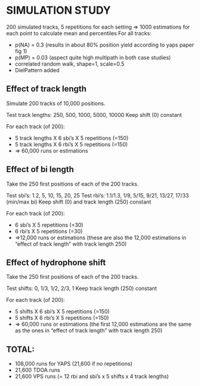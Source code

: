 # SIMULATION STUDY

200 simulated tracks, 5 repetitions for each setting => 1000 estimations for each point to calculate mean and percentiles
For all tracks: 
- p(NA) = 0.3 (results in about 80% position yield according to yaps paper fig 1)
- p(MP) = 0.03 (aspect quite high multipath in both case studies)
- correlated random walk, shape=1, scale=0.5
- DielPattern added

## Effect of track length
Simulate 200 tracks of 10,000 positions.

Test track lengths: 250, 500, 1000, 5000, 10000
Keep shift (0) constant

For each track (of 200):
- 5 track lengths X 6 sbi’s X 5 repetitions (=150)
- 5 track lengths X 6 rbi’s X 5 repetitions (=150)
- => 60,000 runs or estimations

## Effect of bi length
Take the 250 first positions of each of the 200 tracks.

Test sbi’s: 1.2, 5, 10, 15, 20, 25
Test rbi’s: 1.1/1.3, 1/9, 5/15, 9/21, 13/27, 17/33 (min/max bi)
Keep shift (0) and track length (250) constant


For each track (of 200):
- 6 sbi’s X 5 repetitions (=30)
- 6 rbi’s X 5 repetitions (=30)
- =>12,000 runs or estimations (these are also the 12,000 estimations in “effect of track length” with track length 250)

## Effect of hydrophone shift
Take the 250 first positions of each of the 200 tracks.

Test shifts: 0, 1/3, 1/2, 2/3, 1
Keep track length (250) constant

For each track (of 200):
- 5 shifts X 6 sbi’s X 5 repetitions (=150)
- 5 shifts X 6 rbi’s X 5 repetitions (=150)
- => 60,000 runs or estimations (the first 12,000 estimations are the same as the ones in “effect of track length” with track length 250)

## TOTAL:
- 108,000 runs for YAPS (21,600 if no repetitions)
- 21,600 TDOA runs
- 21,600 VPS runs (= 12 rbi and sbi’s x 5 shifts x 4 track lengths)


